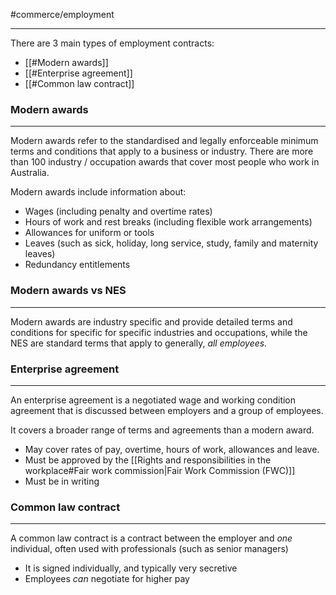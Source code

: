 #commerce/employment 

---
There are 3 main types of employment contracts:
- [[#Modern awards]]
- [[#Enterprise agreement]]
- [[#Common law contract]]

### Modern awards
---
Modern awards refer to the standardised and legally enforceable minimum terms and conditions that apply to a business or industry. There are more than 100 industry / occupation awards that cover most people who work in Australia.

Modern awards include information about:
- Wages (including penalty and overtime rates)
- Hours of work and rest breaks (including flexible work arrangements)
- Allowances for uniform or tools
- Leaves (such as sick, holiday, long service, study, family and maternity leaves)
- Redundancy entitlements

### Modern awards vs NES
---
Modern awards are industry specific and provide detailed terms and conditions for specific for specific industries and occupations, while the NES are standard terms that apply to generally, *all employees.*

### Enterprise agreement
---
An enterprise agreement is a negotiated wage and working condition agreement that is discussed between employers and a group of employees.

It covers a broader range of terms and agreements than a modern award.

- May cover rates of pay, overtime, hours of work, allowances and leave.
- Must be approved by the [[Rights and responsibilities in the workplace#Fair work commission|Fair Work Commission (FWC)]]
- Must be in writing

### Common law contract 
---
A common law contract is a contract between the employer and *one* individual, often used with professionals (such as senior managers)

- It is signed individually, and typically very secretive
- Employees *can* negotiate for higher pay